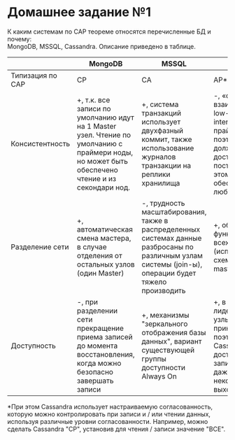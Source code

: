 # Домашнее задание №1
К каким системам по CAP теореме относятся перечисленные БД и почему:  
MongoDB, MSSQL, Cassandra. Описание приведено в таблице.


|                |MongoDB                          |MSSQL                         | Cassandra | 
|----------------|-------------------------------|-----------------------------|-----------------------------|
|Типизация по CAP|CP            |       CA     |AP* |
|Консистентность|+, т.к. все записи по умолчанию идут на 1 Master узел. Чтение по умолчанию с праймери ноды, но может быть обеспечено чтение и из секондари нод.      |+, система транзакций использует двухфазный коммит, также использование журналов транзакции на реплики хранилища      |-, «скоростное» взаимодействие с low-latency interactions. Нет праймери ноды, поэтому все ноды должны быть доступны постоянно. При этом запись обеспечивается на любую ноду. 
|Разделение сети|+, автоматическая смена мастера, в случае отделения от остальных узлов (один Master) |-, трудность масштабирования, также в распределенных системах данные разбросаны по различным узлам системы (join-ы), операции будет тяжело производить|+, обособленное функционирование всех узлов (используется схема репликации master-master) |
|Доступность |-, при разделении сети прекращение приема записей до момента восстановления, когда можно безопасно завершать записи|+, механизмы "зеркального отображения базы данных", вариант существующей группы доступности Always On |+, в Cassandra нет лидера, и любые узлы могут принимать запись, поэтому кластер Cassandra всегда доступен для записи и чтения, даже если некоторые узлы выходят из строя. |

*При этом Cassandra использует настраиваемую согласованность, которую можно контролировать при записи и / или чтении данных, используя различные уровни согласованности. Например, можно сделать Cassandra "CP", установив для чтения / записи значение "ВСЕ".
